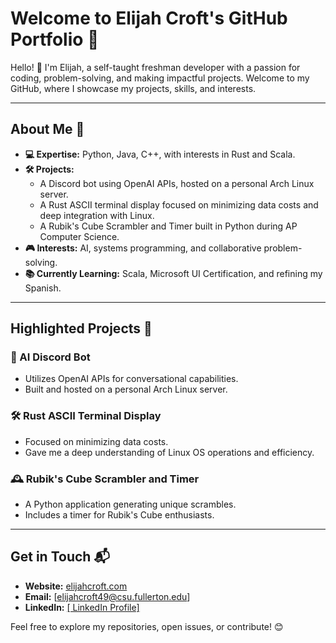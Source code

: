 # Welcome to Elijah Croft's GitHub Portfolio 🚀

Hello! 👋 I'm Elijah, a self-taught freshman developer with a passion for coding, problem-solving, and making impactful projects. Welcome to my GitHub, where I showcase my projects, skills, and interests.

---

## About Me 🌟

- **💻 Expertise:** Python, Java, C++, with interests in Rust and Scala.  
- **🛠 Projects:**  
  - A Discord bot using OpenAI APIs, hosted on a personal Arch Linux server.  
  - A Rust ASCII terminal display focused on minimizing data costs and deep integration with Linux.  
  - A Rubik's Cube Scrambler and Timer built in Python during AP Computer Science.  
- **🎮 Interests:** AI, systems programming, and collaborative problem-solving.  
- **📚 Currently Learning:** Scala, Microsoft UI Certification, and refining my Spanish.  

---

## Highlighted Projects 🚀

### 🧠 AI Discord Bot
- Utilizes OpenAI APIs for conversational capabilities.  
- Built and hosted on a personal Arch Linux server.  

### 🛠 Rust ASCII Terminal Display
- Focused on minimizing data costs.  
- Gave me a deep understanding of Linux OS operations and efficiency.  

### 🕰️ Rubik's Cube Scrambler and Timer
- A Python application generating unique scrambles.  
- Includes a timer for Rubik's Cube enthusiasts.

---

## Get in Touch 📬

- **Website:** [elijahcroft.com](http://elijahcroft.com)  
- **Email:** [elijahcroft49@csu.fullerton.edu] 
- **LinkedIn:** [[ LinkedIn Profile]  ](https://www.linkedin.com/in/elijah-croft-1199212b5/)

Feel free to explore my repositories, open issues, or contribute! 😊
